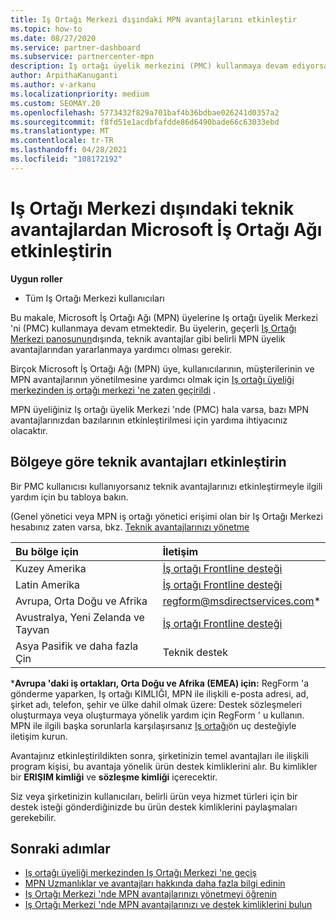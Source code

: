 ```yaml
---
title: Iş Ortağı Merkezi dışındaki MPN avantajlarını etkinleştir
ms.topic: how-to
ms.date: 08/27/2020
ms.service: partner-dashboard
ms.subservice: partnercenter-mpn
description: Iş ortağı üyelik merkezini (PMC) kullanmaya devam ediyorsanız, MPN teknik destek avantajlarınızı etkinleştirmeye ve size destek kimlikleri sunabilmeniz için kiminle iletişim kuracağınızı öğrenin.
author: ArpithaKanuganti
ms.author: v-arkanu
ms.localizationpriority: medium
ms.custom: SEOMAY.20
ms.openlocfilehash: 5773432f829a701baf4b36bdbae026241d0357a2
ms.sourcegitcommit: f8fd51e1acdbfafdde86d6490bade66c63033ebd
ms.translationtype: MT
ms.contentlocale: tr-TR
ms.lasthandoff: 04/28/2021
ms.locfileid: "108172192"
---
```

# <a name="activate-microsoft-partner-network-technical-benefits-outside-of-partner-center"></a>Iş Ortağı Merkezi dışındaki teknik avantajlardan Microsoft İş Ortağı Ağı etkinleştirin


**Uygun roller**

- Tüm Iş Ortağı Merkezi kullanıcıları

Bu makale, Microsoft İş Ortağı Ağı (MPN) üyelerine Iş ortağı üyelik Merkezi 'ni (PMC) kullanmaya devam etmektedir. Bu üyelerin, geçerli [Iş Ortağı Merkezi panosunun](https://partner.microsoft.com/dashboard)dışında, teknik avantajlar gibi belirli MPN üyelik avantajlarından yararlanmaya yardımcı olması gerekir.

Birçok Microsoft İş Ortağı Ağı (MPN) üye, kullanıcılarının, müşterilerinin ve MPN avantajlarının yönetilmesine yardımcı olmak için [Iş ortağı üyeliği merkezinden iş ortağı merkezi 'ne zaten geçirildi](prepare-pmc-pc-migration.md) .

MPN üyeliğiniz Iş ortağı üyelik Merkezi 'nde (PMC) hala varsa, bazı MPN avantajlarınızdan bazılarının etkinleştirilmesi için yardıma ihtiyacınız olacaktır.

## <a name="activate-technical-benefits-by-region"></a>Bölgeye göre teknik avantajları etkinleştirin

Bir PMC kullanıcısı kullanıyorsanız teknik avantajlarınızı etkinleştirmeyle ilgili yardım için bu tabloya bakın.

(Genel yönetici veya MPN iş ortağı yönetici erişimi olan bir Iş Ortağı Merkezi hesabınız zaten varsa, bkz. [Teknik avantajlarınızı yönetme](https://docs.microsoft.com/partner-center/manage-your-partner-network-benefits#manage-technical-benefits)

|Bu bölge için  | İletişim |
|:--------|:------------|
|Kuzey Amerika  | [İş ortağı Frontline desteği](https://partner.microsoft.com/support?issueid=300-0042)  |
|Latin Amerika  | [İş ortağı Frontline desteği](https://partner.microsoft.com/support?issueid=300-0042)  |
|Avrupa, Orta Doğu ve Afrika  | [regform@msdirectservices.com](mailto:regform@msdirectservices.com)*  |
|Avustralya, Yeni Zelanda ve Tayvan  | [İş ortağı Frontline desteği](https://partner.microsoft.com/support?issueid=300-0042)  |
|Asya Pasifik ve daha fazla Çin  | Teknik destek  |

\***Avrupa 'daki iş ortakları, Orta Doğu ve Afrika (EMEA) için:** RegForm 'a gönderme yaparken, Iş ortağı KIMLIĞI, MPN ile ilişkili e-posta adresi, ad, şirket adı, telefon, şehir ve ülke dahil olmak üzere: Destek sözleşmeleri oluşturmaya veya oluşturmaya yönelik yardım için RegForm ' u kullanın. MPN ile ilgili başka sorunlarla karşılaşırsanız [Iş ortağı](https://partner.microsoft.com/support?issueid=300-0042)ön uç desteğiyle iletişim kurun.

Avantajınız etkinleştirildikten sonra, şirketinizin temel avantajları ile ilişkili program kişisi, bu avantaja yönelik ürün destek kimliklerini alır. Bu kimlikler bir **ERIŞIM kimliği** ve **sözleşme kimliği** içerecektir. 

Siz veya şirketinizin kullanıcıları, belirli ürün veya hizmet türleri için bir destek isteği gönderdiğinizde bu ürün destek kimliklerini paylaşmaları gerekebilir.

## <a name="next-steps"></a>Sonraki adımlar

- [Iş ortağı üyeliği merkezinden Iş Ortağı Merkezi 'ne geçiş](prepare-pmc-pc-migration.md)
- [MPN Uzmanlıklar ve avantajları hakkında daha fazla bilgi edinin](learn-about-competencies.md)
- [Iş Ortağı Merkezi 'nde MPN avantajlarınızı yönetmeyi öğrenin](manage-your-partner-network-benefits.md)
- [Iş Ortağı Merkezi 'nde MPN avantajlarınızı ve destek kimliklerini bulun](mpn-find-benefits.md)

